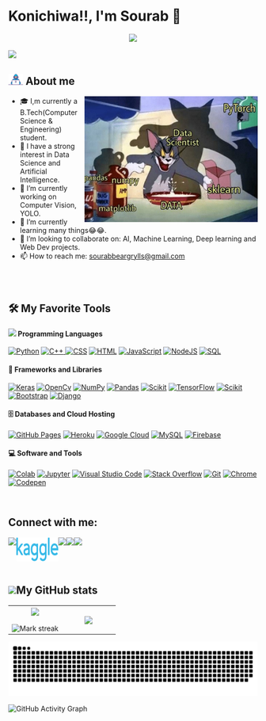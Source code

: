# Konichiwa!!, I'm Sourab 👋



<p align="center">
  <a href="https://github.com/DenverCoder1/readme-typing-svg"><img src="https://readme-typing-svg.herokuapp.com?lines=Computer+Science+Student;%20Data+Science%20|%20AI%20|%20ML%20Enthusiast;Full+Stack+Web+Developer(Django);Freelancer;Always%20learning%20new%20things&center=true&width=390&height=45"></a>
</p>


![](https://visitor-badge.glitch.me/badge?page_id=SourabHere.SourabHere)


## <img src="https://raw.githubusercontent.com/dev-akshat/archive/main/images/gifs/others/dev_boy.gif" width="30"> About me

<img src="https://github.com/SourabHere/SourabHere/blob/main/gifs/meme1.jpg" alt="dev_object" align="right" width="350" />

- 🎓 I,m currently a B.Tech(Computer Science & Engineering) student.
- 📝 I have a strong interest in Data Science and Artificial Intelligence.
- 🔭 I’m currently working on Computer Vision, YOLO.
- 🌱 I’m currently learning many things😂😂.
- 👯 I’m looking to collaborate on: AI, Machine Learning, Deep learning and Web Dev projects.
- 📫 How to reach me: sourabbeargrylls@gmail.com

<!--  
 ![](https://camo.githubusercontent.com/992babdffd8c74a1502de375fbdf7e4d54773242/68747470733a2f2f6d656469612e67697068792e636f6d2f6d656469612f53576f536b4e36447854737a71494b4571762f67697068792e676966)
 -->
 
 <br>
 <br>
 
 ## 🛠️ My Favorite Tools 
 
 #### <img src="https://emojis.slackmojis.com/emojis/images/1471045839/793/computerrage.gif?1471045839" width="25px"> Programming Languages
 
 
 <p>
   <a href="https://github.com/search?q=user%3ADenverCoder1+is%3Arepo+language%3Apython"><img alt="Python" src="https://img.shields.io/badge/Python%20-%2314354C.svg?logo=python&logoColor=white"></a>
 <a href="https://www.w3schools.com/cpp/" target="_blank"> 
    <img alt="C++" src="https://img.shields.io/badge/C++%20-%2300599C.svg?style=plastic&logo=c%2B%2B&logoColor=white">
  </a> 
    <a href="https://github.com/search?q=user%3ADenverCoder1+is%3Arepo+language%3Acss"><img alt="CSS" src="https://img.shields.io/badge/CSS%20-%231572B6.svg?logo=css3&logoColor=white"></a>
    <a href="https://github.com/search?q=user%3ADenverCoder1+is%3Arepo+language%3Ahtml"><img alt="HTML" src="https://img.shields.io/badge/HTML%20-%23E34F26.svg?logo=html5&logoColor=white"></a>
    <a href="https://github.com/search?q=user%3ADenverCoder1+is%3Arepo+language%3Ajavascript"><img alt="JavaScript" src="https://img.shields.io/badge/JavaScript%20-%23F7DF1E.svg?logo=javascript&logoColor=black"></a>
    <a href="https://github.com/search?q=user%3ADenverCoder1+is%3Arepo+language%3Ajavascript"><img alt="NodeJS" src="https://img.shields.io/badge/Node.js%20-%2343853D.svg?logo=node.js&logoColor=white"></a>
    <a href="https://github.com/search?q=user%3ADenverCoder1+is%3Arepo+language%3Asql"><img alt="SQL" src="https://img.shields.io/badge/SQL%20-%23025E8C.svg?logo=amazon-dynamodb&logoColor=white"></a>
  </p>
  
  
#### 🧰 Frameworks and Libraries

<p>
    <a href="#"><img alt="Keras" src="https://img.shields.io/badge/Keras%20-%23D00000.svg?logo=Keras&logoColor=white"></a>
    <a href="#"><img alt="OpenCv" src="https://img.shields.io/badge/-OpenCV-05122A?style=flat&logo=opencv&logoColor=5C3EE8"></a>
    <a href="#"><img alt="NumPy" src="https://img.shields.io/badge/Numpy%20-%23013243.svg?logo=numpy&logoColor=white"></a>
    <a href="#"><img alt="Pandas" src="https://img.shields.io/badge/Pandas%20-%23150458.svg?logo=pandas&logoColor=white"></a>
    <a href="#"><img alt="Scikit" src="https://img.shields.io/badge/Scikit%20-%23150458.svg?logo=scikit&logoColor=white"></a>
    <a href="#"><img alt="TensorFlow" src="https://img.shields.io/badge/TensorFlow%20-%23FF6F00.svg?logo=TensorFlow&logoColor=white"></a>  
 <a href="https://scikit-learn.org/" target="_blank">
    <img alt="Scikit" src="https://img.shields.io/badge/scikit_learn-F7931E?style=for-the-badge&logo=scikit-learn&logoColor=white">
  </a>
    <a href="#"><img alt="Bootstrap" src="https://img.shields.io/badge/Bootstrap-563D7C?style=for-the-badge&logo=bootstrap&logoColor=white"></a>
    <a href="#"><img alt="Django" src="https://img.shields.io/badge/Django-092E20?style=for-the-badge&logo=django&logoColor=white"></a>

</p>

#### 🗄️ Databases and Cloud Hosting

<p>
    <a href="#"><img alt="GitHub Pages" src="https://img.shields.io/badge/GitHub%20Pages-%23327FC7.svg?logo=github&logoColor=white"></a>
    <a href="#"><img alt="Heroku" src="https://img.shields.io/badge/Heroku%20-%23430098.svg?logo=heroku&logoColor=white"></a>
    <a href="#"><img alt="Google Cloud" src="https://img.shields.io/badge/Google%20Cloud-black?style=flat-square&logo=google-cloud"></a>
    <a href="#"><img alt="MySQL" src="https://img.shields.io/badge/MySQL-00000F?style=for-the-badge&logo=mysql&logoColor=white"></a>
    <a href="#"><img alt="Firebase" src ="https://img.shields.io/badge/Firebase-%23316192.svg?logo=firebase&logoColor=white"></a>

</p>


#### 💻 Software and Tools

<p>
    <a href="#"><img alt="Colab" src="https://img.shields.io/badge/-Google%20Colab-05122A?style=flat&logo=google-colab&logoColor=F9AB00"></a>
    <a href="#"><img alt="Jupyter" src="https://img.shields.io/badge/Jupyter%20-%23F37626.svg?logo=Jupyter&logoColor=white"></a>
    <a href="#"><img alt="Visual Studio Code" src="https://img.shields.io/badge/Visual%20Studio%20Code-0078d7.svg?logo=visual-studio-code&logoColor=white"></a>
    <a href="#"><img alt="Stack Overflow" src="https://img.shields.io/badge/-Stack%20Overflow-FE7A16?logo=stack-overflow&logoColor=white"></a>
    <a href="#"><img alt="Git" src="https://img.shields.io/badge/Git%20-%23F05033.svg?logo=git&logoColor=white"></a>
    <a href="#"><img alt="Chrome" src="https://img.shields.io/badge/Chrome-3DDC84?logo=google-chrome&logoColor=white"></a>
    <a href="#"><img alt="Codepen" src="https://img.shields.io/badge/Codepen-000000.svg?logo=codepen&logoColor=white"></a>   
    
</p>

 <br>
 
## Connect with me:

<p align = "center">

<!-- [<img src="https://img.shields.io/badge/kaggle-%2312100E.svg?&style=for-the-badge&logo=kaggle&logoColor=white&color=skyblue" />](https://www.kaggle.com/sourabpaul)   -->
  
  <a href="https://www.linkedin.com/in/sourab-paul-95ba77220/">
  <img align="left" src="https://img.icons8.com/color/48/000000/linkedin.png" />
</a>
  
<a href="https://www.kaggle.com/sourabpaul">
  <img align="left" src="https://github.com/SourabHere/SourabHere/blob/main/gifs/Kaggle_logo.png" width='85' height='48'>
</a>
  
<a href="mailto:sourabbeargrylls@gmail.com">
  <img align="left" src="https://img.icons8.com/color/48/000000/gmail.png" />
</a>

<a href="https://www.instagram.com/100rab__here/?hl=en">
  <img align="left" src="https://img.icons8.com/fluency/48/000000/instagram-new.png" />
</a>

<a href="https://twitter.com/Sourab63373993">
  <img align="left" src="https://img.icons8.com/color/48/4a90e2/twitter--v2.png"/>
</a>
</br>
</br>
  
  
</p> 

<br>
 
 ## <img src="https://media.giphy.com/media/iY8CRBdQXODJSCERIr/giphy.gif" width="30px">My GitHub stats
<!--  <div align=center>
</div>

  
  <br>
  <p align="center">
  <img src="https://github.com/DHANOLA/DHANOLA/raw/output/github-contribution-grid-snake.svg" alt="snake"></center>
</p> -->
 
<table border="0" align="center">
<tr border="0">
<td width="50%" align="center">
  <img  align="center"  src="https://github-readme-stats.vercel.app/api?username=SourabHere&theme=cobalt&show_icons=true&count_private=true" />
  <br></br>
<!--   <img  title="🔥 Get streak stats for your profile at git.io/streak-stats" alt="Mark streak" src="https://github-readme-streak-stats.herokuapp.com/?user=mark123jesper&theme=dark&hide_border=true" /> -->
  <img  title="🔥 Get streak stats for your profile at git.io/streak-stats" alt="Mark streak" src="http://github-readme-streak-stats.herokuapp.com?user=SourabHere&theme=dark&hide_border=true&date_format=M%20j%5B%2C%20Y%5D" />
  
<!-- [![GitHub Streak](http://github-readme-streak-stats.herokuapp.com?user=SourabHere&theme=dark&hide_border=true&date_format=M%20j%5B%2C%20Y%5D)](https://git.io/streak-stats) -->
  
</td>

<td width="50%" align="center">

  <img  align="center"  src="https://github-readme-stats.anuraghazra1.vercel.app/api/top-langs/?username=SourabHere&theme=dark&hide_border=true&no-bg=true&no-frame=true&langs_count=10"/>
  
  </td>
</tr>
</table>


<div align=center>
</div>     

  <p align="center">
  <img src="https://github.com/DHANOLA/DHANOLA/raw/output/github-contribution-grid-snake.svg" alt="snake"></center>
</p>

![GitHub Activity Graph](https://activity-graph.herokuapp.com/graph?username=SourabHere&bg_color=000000&color=4fff67&line=4fff67&point=ffffff&area=true&hide_border=true)  </p>

<br>


